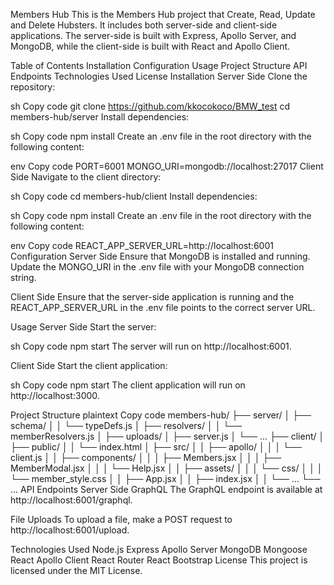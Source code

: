 Members Hub
This is the Members Hub project that Create, Read, Update and Delete Hubsters. It includes both server-side and client-side applications. The server-side is built with Express, Apollo Server, and MongoDB, while the client-side is built with React and Apollo Client.

Table of Contents
Installation
Configuration
Usage
Project Structure
API Endpoints
Technologies Used
License
Installation
Server Side
Clone the repository:

sh
Copy code
git clone https://github.com/kkocokoco/BMW_test
cd members-hub/server
Install dependencies:

sh
Copy code
npm install
Create an .env file in the root directory with the following content:

env
Copy code
PORT=6001
MONGO_URI=mongodb://localhost:27017
Client Side
Navigate to the client directory:

sh
Copy code
cd members-hub/client
Install dependencies:

sh
Copy code
npm install
Create an .env file in the root directory with the following content:

env
Copy code
REACT_APP_SERVER_URL=http://localhost:6001
Configuration
Server Side
Ensure that MongoDB is installed and running. Update the MONGO_URI in the .env file with your MongoDB connection string.

Client Side
Ensure that the server-side application is running and the REACT_APP_SERVER_URL in the .env file points to the correct server URL.

Usage
Server Side
Start the server:

sh
Copy code
npm start
The server will run on http://localhost:6001.

Client Side
Start the client application:

sh
Copy code
npm start
The client application will run on http://localhost:3000.

Project Structure
plaintext
Copy code
members-hub/
├── server/
│   ├── schema/
│   │   └── typeDefs.js
│   ├── resolvers/
│   │   └── memberResolvers.js
│   ├── uploads/
│   ├── server.js
│   └── ...
├── client/
│   ├── public/
│   │   └── index.html
│   ├── src/
│   │   ├── apollo/
│   │   │   └── client.js
│   │   ├── components/
│   │   │   ├── Members.jsx
│   │   │   ├── MemberModal.jsx
│   │   │   └── Help.jsx
│   │   ├── assets/
│   │   │   └── css/
│   │   │       └── member_style.css
│   │   ├── App.jsx
│   │   ├── index.jsx
│   │   └── ...
└── ...
API Endpoints
Server Side
GraphQL
The GraphQL endpoint is available at http://localhost:6001/graphql.

File Uploads
To upload a file, make a POST request to http://localhost:6001/upload.

Technologies Used
Node.js
Express
Apollo Server
MongoDB
Mongoose
React
Apollo Client
React Router
React Bootstrap
License
This project is licensed under the MIT License.

